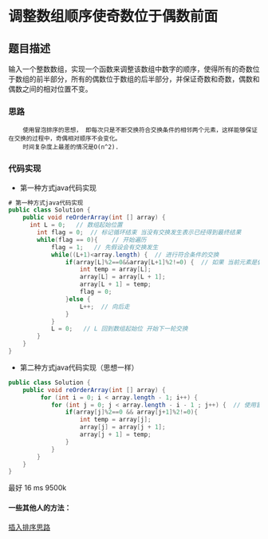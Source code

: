 # 调整数组顺序使奇数位于偶数前面

## 题目描述

输入一个整数数组，实现一个函数来调整该数组中数字的顺序，使得所有的奇数位于数组的前半部分，所有的偶数位于数组的后半部分，并保证奇数和奇数，偶数和偶数之间的相对位置不变。

### 思路

```
	使用冒泡排序的思想， 即每次只是不断交换符合交换条件的相邻两个元素，这样能够保证在交换的过程中，奇偶相对顺序不会变化。
	时间复杂度上最差的情况是O(n^2).
```

### 代码实现

-  第一种方式java代码实现

```java
# 第一种方式java代码实现
public class Solution {
    public void reOrderArray(int [] array) {
      int L = 0;   // 数组起始位置
        int flag = 0;  // 标记循环结束 当没有交换发生表示已经得到最终结果
        while(flag == 0){    // 开始遍历
            flag = 1;   // 先假设会有交换发生 
            while((L+1)<array.length) {  // 进行符合条件的交换
                if(array[L]%2==0&&array[L+1]%2!=0) {  // 如果 当前元素是偶数 后面一位元素是奇数就进行交换元素
                    int temp = array[L];
                    array[L] = array[L + 1];
                    array[L + 1] = temp;
                    flag = 0;
                }else {
                    L++;  // 向后走
                }
            }
            L = 0;   // L 回到数组起始位 开始下一轮交换
        }
    }
}
```

- 第二种方式java代码实现（思想一样）

```java
public class Solution {
    public void reOrderArray(int [] array) {
         for (int i = 0; i < array.length - 1; i++) {
            for (int j = 0; j < array.length - i - 1 ; j++) {  // 使用冒泡排序的思想进行 相邻交换
                if(array[j]%2==0 && array[j+1]%2!=0){
                    int temp = array[j];
                    array[j] = array[j + 1];
                    array[j + 1] = temp;
                }
            }
        }
    }
}
```

最好 16 ms  9500k

#### 一些其他人的方法：

[插入排序思路](https://blog.nowcoder.net/n/40d6a17c8f744804a402ed2b0aa10d35?f=comment)

